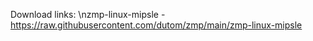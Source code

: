 Download links:
\nzmp-linux-mipsle - https://raw.githubusercontent.com/dutom/zmp/main/zmp-linux-mipsle

